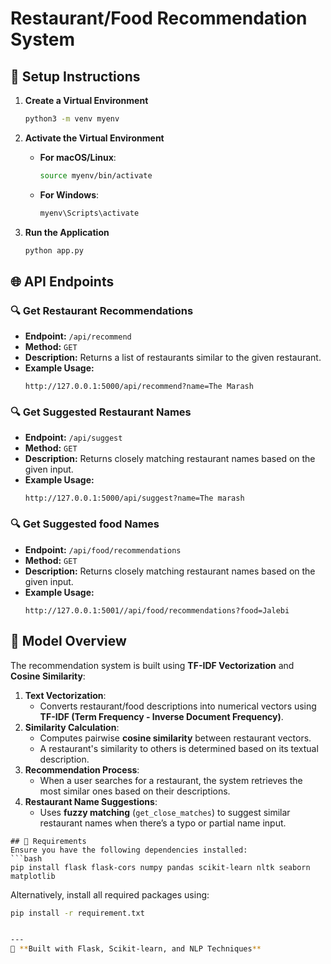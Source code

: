 


# Restaurant/Food Recommendation System

## 📌 Setup Instructions

1. **Create a Virtual Environment**
   ```bash
   python3 -m venv myenv
   ```
2. **Activate the Virtual Environment**
   - **For macOS/Linux**:
     ```bash
     source myenv/bin/activate
     ```
   - **For Windows**:
     ```bash
     myenv\Scripts\activate
     ```

3. **Run the Application**
   ```bash
   python app.py
   ```

## 🌐 API Endpoints

### 🔍 Get Restaurant Recommendations
- **Endpoint:** `/api/recommend`
- **Method:** `GET`
- **Description:** Returns a list of restaurants similar to the given restaurant.
- **Example Usage:**
  ```
  http://127.0.0.1:5000/api/recommend?name=The Marash
  ```

### 🔍 Get Suggested Restaurant Names
- **Endpoint:** `/api/suggest`
- **Method:** `GET`
- **Description:** Returns closely matching restaurant names based on the given input.
- **Example Usage:**
  ```
  http://127.0.0.1:5000/api/suggest?name=The marash
  ```
### 🔍 Get Suggested food Names
- **Endpoint:** `/api/food/recommendations`
- **Method:** `GET`
- **Description:** Returns closely matching restaurant names based on the given input.
- **Example Usage:**
  ```
  http://127.0.0.1:5001//api/food/recommendations?food=Jalebi
  ```
## 🧠 Model Overview

The recommendation system is built using **TF-IDF Vectorization** and **Cosine Similarity**:

1. **Text Vectorization**:
   - Converts restaurant/food descriptions into numerical vectors using **TF-IDF (Term Frequency - Inverse Document Frequency)**.
2. **Similarity Calculation**:
   - Computes pairwise **cosine similarity** between restaurant vectors.
   - A restaurant's similarity to others is determined based on its textual description.
3. **Recommendation Process**:
   - When a user searches for a restaurant, the system retrieves the most similar ones based on their descriptions.
4. **Restaurant Name Suggestions**:
   - Uses **fuzzy matching** (`get_close_matches`) to suggest similar restaurant names when there’s a typo or partial name input.


```
## 📜 Requirements
Ensure you have the following dependencies installed:
```bash
pip install flask flask-cors numpy pandas scikit-learn nltk seaborn matplotlib
```
Alternatively, install all required packages using:
```bash
pip install -r requirement.txt


---
🚀 **Built with Flask, Scikit-learn, and NLP Techniques**